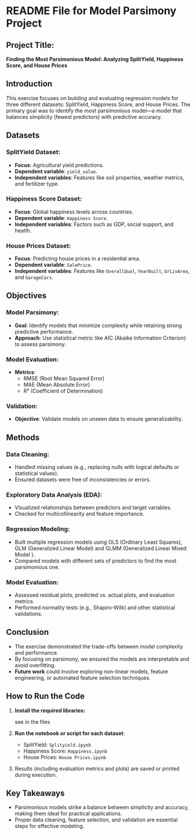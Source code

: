 # README File for Model Parsimony Project

## Project Title:  
**Finding the Most Parsimonious Model: Analyzing SplitYield, Happiness Score, and House Prices**

## Introduction

This exercise focuses on building and evaluating regression models for three different datasets: SplitYield, Happiness Score, and House Prices. The primary goal was to identify the most parsimonious model—a model that balances simplicity (fewest predictors) with predictive accuracy.

## Datasets

### SplitYield Dataset:
- **Focus**: Agricultural yield predictions.
- **Dependent variable**: `yield_value`.
- **Independent variables**: Features like soil properties, weather metrics, and fertilizer type.

### Happiness Score Dataset:
- **Focus**: Global happiness levels across countries.
- **Dependent variable**: `Happiness Score`.
- **Independent variables**: Factors such as GDP, social support, and health.

### House Prices Dataset:
- **Focus**: Predicting house prices in a residential area.
- **Dependent variable**: `SalePrice`.
- **Independent variables**: Features like `OverallQual`, `YearBuilt`, `GrLivArea`, and `GarageCars`.

## Objectives

### Model Parsimony:
- **Goal**: Identify models that minimize complexity while retaining strong predictive performance.
- **Approach**: Use statistical metric like AIC (Akaike Information Criterion) to assess parsimony.

### Model Evaluation:
- **Metrics**: 
    - RMSE (Root Mean Squared Error)
    - MAE (Mean Absolute Error)
    - R² (Coefficient of Determination)

### Validation:
- **Objective**: Validate models on unseen data to ensure generalizability.

## Methods

### Data Cleaning:
- Handled missing values (e.g., replacing nulls with logical defaults or statistical values).
- Ensured datasets were free of inconsistencies or errors.

### Exploratory Data Analysis (EDA):
- Visualized relationships between predictors and target variables.
- Checked for multicollinearity and feature importance.

### Regression Modeling:
- Built multiple regression models using OLS (Ordinary Least Squares), GLM (Generalized Linear Model) and GLMM (Generalized Linear Mixed Model ).
- Compared models with different sets of predictors to find the most parsimonious one.

### Model Evaluation:
- Assessed residual plots, predicted vs. actual plots, and evaluation metrics.
- Performed normality tests (e.g., Shapiro-Wilk) and other statistical validations.

## Conclusion
- The exercise demonstrated the trade-offs between model complexity and performance.
- By focusing on parsimony, we ensured the models are interpretable and avoid overfitting.
- **Future work** could involve exploring non-linear models, feature engineering, or automated feature selection techniques.

## How to Run the Code

1. **Install the required libraries:**

    see in the files

2. **Run the notebook or script for each dataset**:
    - SplitYield: `Splityield.ipynb`
    - Happiness Score: `Happiness.ipynb`
    - House Prices: `House Prices.ipynb`

3. Results (including evaluation metrics and plots) are saved or printed during execution.

## Key Takeaways

- Parsimonious models strike a balance between simplicity and accuracy, making them ideal for practical applications.
- Proper data cleaning, feature selection, and validation are essential steps for effective modeling.
